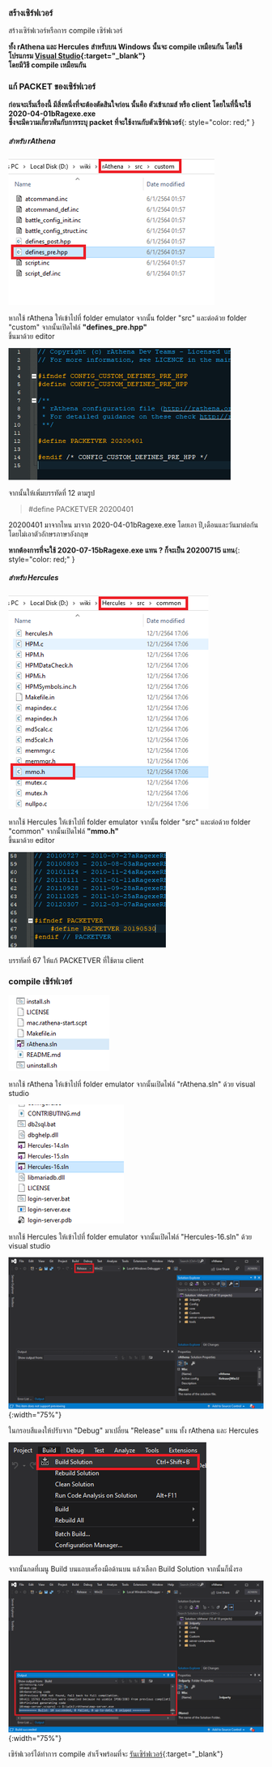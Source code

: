 ### สร้างเซิร์ฟเวอร์

สร้างเซิร์ฟเวอร์หรือการ compile เซิร์ฟเวอร์

**ทั้ง rAthena และ Hercules สำหรับบน Windows นั้นจะ compile เหมือนกัน โดยใช้โปรแกรม [Visual Studio](https://visualstudio.microsoft.com/){:target="_blank"}\
โดยมีวิธี compile เหมือนกัน**

### แก้ PACKET ของเซิร์ฟเวอร์

**ก่อนจะเริ่มเรื่องนี้ มีสิ่งหนึ่งที่จะต้องตัดสินใจก่อน นั้นคือ ตัวเข้าเกมส์ หรือ client โดยในที่นี้จะใช้ 2020-04-01bRagexe.exe\
ซึ่งจะมีความเกี่ยวพันกับการระบุ packet ที่จะใช้งานกับตัวเซิร์ฟเวอร์**{: style="color: red;" }

##### สำหรับ rAthena

![](../assets/images/img/06/01.PNG)

หากใช้ rAthena ให้เข้าไปที่ folder emulator จากนั้น folder "src" และต่อด้วย folder "custom" จากนั้นเปิดไฟล์ **"defines_pre.hpp"**\
ขึ้นมาด้วย editor

![](../assets/images/img/06/02.PNG)

จากนั้นให้เพิ่มบรรทัดที่ 12 ตามรูป

> #define PACKETVER 20200401

20200401 มาจากไหน มาจาก 2020-04-01bRagexe.exe โดยเอา ปี,เดือนและวันมาต่อกัน\
โดยไม่เอาตัวอักษรภาษาอังกฤษ 

**หากต้องการที่จะใช้ 2020-07-15bRagexe.exe แทน ? ก็จะเป็น 20200715 แทน**{: style="color: red;" }

##### สำหรับ Hercules

![](../assets/images/img/06/03.PNG)

หากใช้ Hercules ให้เข้าไปที่ folder emulator จากนั้น folder "src" และต่อด้วย folder "common" จากนั้นเปิดไฟล์ **"mmo.h"**\
ขึ้นมาด้วย editor

![](../assets/images/img/06/04.PNG)

บรรทัดที่ 67 ให้แก้ PACKETVER ที่ใช้ตาม client


### compile เซิร์ฟเวอร์

![](../assets/images/img/06/05.PNG)

หากใช้ rAthena ให้เข้าไปที่ folder emulator จากนั้นเปิดไฟล์ "rAthena.sln" ด้วย visual studio

![](../assets/images/img/06/06.PNG)

หากใช้ Hercules ให้เข้าไปที่ folder emulator จากนั้นเปิดไฟล์ "Hercules-16.sln" ด้วย visual studio

![](../assets/images/img/06/07.PNG){:width="75%"}

ในกรอบสีแดงให้ปรับจาก "Debug" มาเปลี่ยน "Release" แทน ทั้ง rAthena และ Hercules

![](../assets/images/img/06/08.PNG)

จากนั้นกดที่เมนู Build บนแถบเครื่องมือด้านบน แล้วเลือก Build Solution จากนั้นก็นั่งรอ

![](../assets/images/img/06/09.PNG){:width="75%"}

เซิร์ฟเวอร์ได้ทำการ compile สำเร็จพร้อมที่จะ [รันเซิร์ฟเวอร์](https://cosmictraveler.github.io/ro-wiki/07-รันเซิร์ฟเวอร์){:target="_blank"}